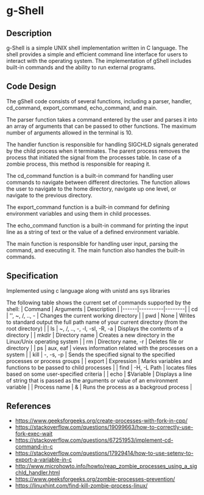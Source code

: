 # g-Shell

## Description

g-Shell is a simple UNIX shell implementation written in C language. The shell provides a simple and efficient command line interface for users to interact with the operating system. The implementation of gShell includes built-in commands and the ability to run external programs.

## Code Design
The gShell code consists of several functions, including a parser, handler, cd_command, export_command, echo_command, and main.

The parser function takes a command entered by the user and parses it into an array of arguments that can be passed to other functions. The maximum number of arguments allowed in the terminal is 10.

The handler function is responsible for handling SIGCHLD signals generated by the child process when it terminates. The parent process removes the process that initiated the signal from the processes table. In case of a zombie process, this method is responsible for reaping it.

The cd_command function is a built-in command for handling user commands to navigate between different directories. The function allows the user to navigate to the home directory, navigate up one level, or navigate to the previous directory.

The export_command function is a built-in command for defining environment variables and using them in child processes.

The echo_command function is a built-in command for printing the input line as a string of text or the value of a defined environment variable.

The main function is responsible for handling user input, parsing the command, and executing it. The main function also handles the built-in commands.

## Specification
Implemented using c language along with unistd ans sys libraries


The following table shows the current set of commands supported by the shell:
| Command | Arguments | Description |
|------|----------|--------|
| cd | '', ~, /, .., - | Changes the current working directory |
| pwd | None | Writes to standard output the full path name of your current directory (from the root directory) |
| ls | ~, /, .., -, -l, -sl, -R, -a | Displays the contents of a directory |
| mkdir | Directory name | Creates a new directory in the Linux/Unix operating system |
| rm | Directory name, -r | Deletes file or directory |
| ps | aux, eaf | views information related with the processes on a system |
| kill | -, -s, -p | Sends the specified signal to the specified processes or process groups |
| export | Expression | Marks variables and functions to be passed to child processes |
| find | -H, -L Path | locates files based on some user-specified criteria |
| echo | $Variable | Displays a line of string that is passed as the arguments or value of an environment variable |
| Process name | & | Runs the process as a backgroud process |

## References
* https://www.geeksforgeeks.org/create-processes-with-fork-in-cpp/
* https://stackoverflow.com/questions/19099663/how-to-correctly-use-fork-exec-wait
* https://stackoverflow.com/questions/67251953/implement-cd-command-in-c
* https://stackoverflow.com/questions/17929414/how-to-use-setenv-to-export-a-variable-in-c
* http://www.microhowto.info/howto/reap_zombie_processes_using_a_sigchld_handler.html
* https://www.geeksforgeeks.org/zombie-processes-prevention/
* https://linuxhint.com/find-kill-zombie-process-linux/
